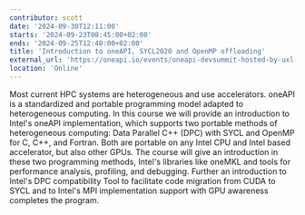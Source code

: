 ```yaml
---
contributor: scott
date: '2024-09-30T12:11:00'
starts: '2024-09-23T08:45:00+02:00'
ends: '2024-09-25T12:40:00+02:00'
title: 'Introduction to oneAPI, SYCL2020 and OpenMP offloading'
external_url: 'https://oneapi.io/events/oneapi-devsummit-hosted-by-uxl-foundation/'
location: 'Online'
---
```


Most current HPC systems are heterogeneous and use accelerators. oneAPI is a standardized and portable programming model
adapted to heterogeneous computing. In this course we will provide an introduction to Intel's oneAPI implementation,
which supports two portable methods of heterogeneous computing: Data Parallel C++ (DPC) with SYCL and OpenMP for C, C++,
and Fortran. Both are portable on any Intel CPU and Intel based accelerator, but also other GPUs. The course will give
an introduction in these two programming methods, Intel's libraries like oneMKL and tools for performance analysis,
profiling, and debugging. Further an introduction to Intel's DPC compatibility Tool to facilitate code migration from
CUDA to SYCL and to Intel's MPI implementation support with GPU awareness completes the program.
